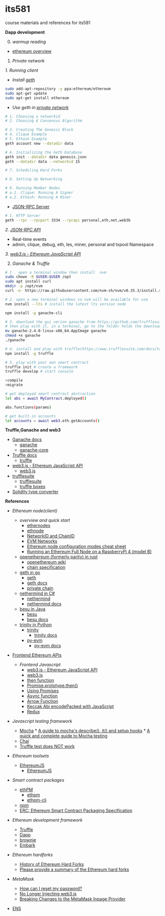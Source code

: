 # its581
course materials and references for its581

__Dapp development__

0. _warmup reading_
* [ethereum overview](https://www.trufflesuite.com/tutorials/ethereum-overview)

1. _Private network_

_1. Running client_

* _Install [geth](https://geth.ethereum.org/docs/install-and-build/installing-geth)_
```bash
sudo add-apt-repository -y ppa:ethereum/ethereum
sudo apt-get update
sudo apt-get install ethereum
```
* _Use geth in [private network](https://geth.ethereum.org/docs/interface/private-network)_
```bash
# 1. Choosing a networkid
# 2. Choosing A Consensus Algorithm

# 3. Creating The Genesis Block
# 4. Clique Example
# 5. Ethash Example
geth account new --datadir data

# 6. Initializing the Geth Database
geth init --datadir data genesis.json
geth --datadir data --networkid 15

# 7. Scheduling Hard Forks

# 8. Setting Up Networking

# 9. Running Member Nodes
# a.1. Clique: Running A Signer
# a.2. Ethash: Running A Miner
```
* [JSON-RPC Server](https://geth.ethereum.org/docs/rpc/server)
```bash
# 1. HTTP Server
geth --rpc --rpcport 3334 --rpcapi personal,eth,net,web3b
```
_2. [JSON-RPC API](https://geth.ethereum.org/docs/rpc/server)_
* Real-time events
* admin, clique, debug, eth, les, miner, personal and txpool Namespace

_3. [web3.js - Ethereum JavaScript API](https://web3js.readthedocs.io)_

2. _Ganache & Truffle_

```bash
# 1 . open a terminal window then install  nvm
sudo chown -R $USER:$USER /opt
sudo apt install curl
mkdir -p /opt/nvm
curl -o- https://raw.githubusercontent.com/nvm-sh/nvm/v0.35.3/install.sh | NVM_DIR="/opt/nvm"  bash

# 2. open a new terminal windows so nvm will be available for use
nvm install --lts # install the latest lts version node

npm install -g ganache-cli

# 3. download the gui verion ganache from https://github.com/trufflesuite/ganache/releases
# then play with it, in a terminal, go to the folder holds the downloaded ganache
mv ganache-2.4.0-linux-x86_64.AppImage ganache
chmod +x ganache
./ganache

# 4. install and play with truffle(https://www.trufflesuite.com/docs/truffle/quickstart)
npm install -g truffle

# 5. play with your own smart contract
truffle init # create a framework
truffle develop # start console

>compile
>migrate

# get deployed smart contract abstraction
let abs = await MyContract.deployed()

abs.functions(params)

# get built-in accounts
let accounts = await web3.eth.getAccounts()


```
__Truffle,Ganache and web3__
  * [Ganache docs](https://www.trufflesuite.com/docs/ganache/overview)
    * [ganache](https://github.com/trufflesuite/ganache-cli)
    * [ganache-core](https://github.com/trufflesuite/ganache-core)
  * [Truffle docs](https://www.trufflesuite.com/docs/truffle/overview)
    * [truffle](https://github.com/trufflesuite/truffle)
  * [web3.js - Ethereum JavaScript API](https://web3js.readthedocs.io)
    * [web3.js](https://github.com/ethereum/web3.js)
  * [trufflesuite](https://www.trufflesuite.com/)
    * [trufflesuite](https://github.com/trufflesuite)
    * [truffle boxes](https://www.trufflesuite.com/boxes)
  * [Solidity type converter](https://blockchangers.github.io/solidity-converter-online/)

__References__
* _Ethereum node(client)_
  * _overview and quick start_
    * [ethernodes](https://ethernodes.org/)
    * [ethnode](https://github.com/vrde/ethnode)
    * [NetworkID and ChainID](https://besu.hyperledger.org/en/stable/Concepts/NetworkID-And-ChainID/)
    * [EVM Networks](https://chainid.network/)
    * [Ethereum node configuration modes cheat sheet](https://dev.to/5chdn/ethereum-node-configuration-modes-cheat-sheet-25l8)
    * [Running an Ethereum Full Node on a RaspberryPi 4 (model B)](https://kauri.io/running-an-ethereum-full-node-on-a-raspberrypi-4-m/9695fcca217f46feb355245275835fc0/a)
  * [openethereum (formerly parity) in rust](https://github.com/openethereum/openethereum)
    * [openethereum wiki](https://openethereum.github.io/wiki/)
    * [chain specification](https://openethereum.github.io/wiki/Chain-specification)
  * [geth in go](https://geth.ethereum.org/)
    * [geth](https://github.com/ethereum/go-ethereum)
    * [geth docs](https://geth.ethereum.org/docs/)
    * [private chain](https://geth.ethereum.org/docs/interface/private-network)
  * [nethermind in C#](https://nethermind.io/)
    * [nethermind](https://github.com/NethermindEth/nethermind)
    * [nethermind docs](https://nethermind.readthedocs.io/)
  * [besu in Java](https://pegasys.tech/solutions/hyperledger-besu/)
    * [besu](https://github.com/hyperledger/besu)
    * [besu docs](https://besu.hyperledger.org/)
  * [trinity in Python](https://trinity.ethereum.org/)
    * [trinity](https://github.com/ethereum/trinity)
      * [trinity docs](https://trinity-client.readthedocs.io/en/latest/)
    * [py-evm](https://github.com/ethereum/py-evm)
      * [py-evm docs](https://py-evm.readthedocs.io/en/latest/)
* [Frontend Ethereum APIs](https://github.com/ConsenSys/ethereum-developer-tools-list\#frontend-ethereum-apis)
  * _Frontend Javascript_
    * [web3.js - Ethereum JavaScript API](https://web3js.readthedocs.io)
    * [web3.js](https://github.com/ethereum/web3.js/)
    * [then function](https://masteringjs.io/tutorials/fundamentals/then)
    * [Promise.prototype.then()](https://developer.mozilla.org/en-US/docs/Web/JavaScript/Reference/Global\_Objects/Promise/then)
    * [Using Promises](https://developer.mozilla.org/en-US/docs/Web/JavaScript/Guide/Using\_promises)
    * [Async function](https://developer.mozilla.org/en-US/docs/Web/JavaScript/Reference/Statements/async\_function)
    * [Arrow Function](https://developer.mozilla.org/en-US/docs/Web/JavaScript/Reference/Functions/Arrow\_functions)
    * [Keccak Abi encodePacked with JavaScript](https://blog.8bitzen.com/posts/18-03-2019-keccak-abi-encodepacked-with-javascript/)
    * [Redux](https://redux.js.org/)
* _Javascript testing framework_    
    * [Mocha](https://mochajs.org/)
		  * [A guide to mocha's describe(), it() and setup hooks](https://samwize.com/2014/02/08/a-guide-to-mochas-describe-it-and-setup-hooks/)
		  * [A quick and complete guide to Mocha testing](https://blog.logrocket.com/a-quick-and-complete-guide-to-mocha-testing-d0e0ea09f09d/)
    * [Chai](https://www.chaijs.com/)
    * [Truffle test does NOT work](https://github.com/trufflesuite/truffle/issues/2463)
* _Ethereum toolsets_
  * [EthereumJS](https://ethereumjs.github.io/)
    * [EthereumJS](https://github.com/ethereumjs)
* _Smart contract packages_
  * [ethPM](https://www.ethpm.com/)
    * [ethpm](https://github.com/ethpm)
    * [ethpm-cli](https://github.com/ethpm/ethpm-cli)
  * [npm](https://docs.npmjs.com/)
  * [ERC: Ethereum Smart Contract Packaging Specification](https://github.com/ethereum/EIPs/issues/190)

* _Ethereum development framework_
  * [Truffle](https://www.trufflesuite.com)
  * [Dapp](https://dapphub.com/)
  * [brownie](https://github.com/eth-brownie/brownie)
  * [Embark](https://framework.embarklabs.io/)

* _Ethereum hardforks_
  * [History of Ethereum Hard Forks](https://medium.com/mycrypto/the-history-of-ethereum-hard-forks-6a6dae76d56f)
  * [Please provide a summary of the Ethereum hard forks](https://ethereum.stackexchange.com/questions/13014/please-provide-a-summary-of-the-ethereum-hard-forks)

* _MetaMask_
  * [How can I reset my password?](https://metamask.zendesk.com/hc/en-us/articles/360039616872-How-can-I-reset-my-password-)
  * [No Longer Injecting web3.js](https://medium.com/metamask/no-longer-injecting-web3-js-4a899ad6e59e)
  * [Breaking Changes to the MetaMask Inpage Provider](https://medium.com/metamask/breaking-changes-to-the-metamask-inpage-provider-b4dde069dd0a)
* [ENS](https://ens.domains/)
